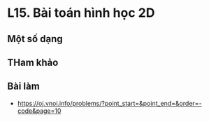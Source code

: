 
# L15. Bài toán hình học 2D

## Một số dạng 


## THam khảo 

## Bài làm
- https://oj.vnoi.info/problems/?point_start=&point_end=&order=-code&page=10 
